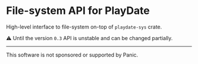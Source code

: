 # File-system API for PlayDate

High-level interface to file-system on-top of `playdate-sys` crate.

⚠️ Until the version `0.3` API is unstable and can be changed partially.




- - -

This software is not sponsored or supported by Panic.
